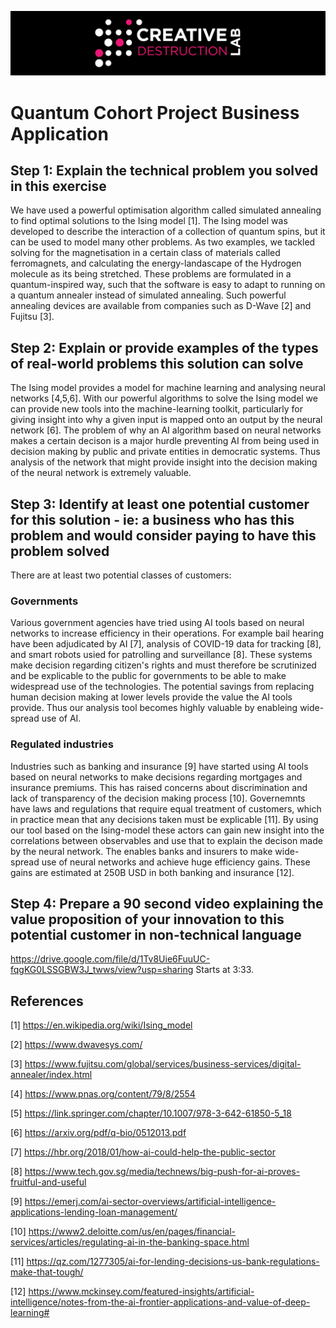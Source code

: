 ![CDL 2020 Cohort Project](../figures/CDL_logo.jpg)
# Quantum Cohort Project Business Application

## Step 1: Explain the technical problem you solved in this exercise

We have used a powerful optimisation algorithm called simulated annealing to find optimal solutions to the Ising model [1]. The Ising model was developed to describe the interaction of a collection of quantum spins, but it can be used to model many other problems. As two examples, we tackled solving for the magnetisation in a certain class of materials called ferromagnets, and calculating the energy-landascape of the Hydrogen molecule as its being stretched. These problems are formulated in a quantum-inspired way, such that the software is easy to adapt to running on a quantum annealer instead of simulated annealing. Such powerful annealing devices are available from companies such as D-Wave [2] and Fujitsu [3]. 


## Step 2: Explain or provide examples of the types of real-world problems this solution can solve

The Ising model provides a model for machine learning and analysing neural networks [4,5,6]. With our powerful algorithms to solve the Ising model we can provide new tools into the machine-learning toolkit, particularly for giving insight into why a given input is mapped onto an output by the neural network [6]. The problem of why an AI algorithm based on neural networks makes a certain decison is a major hurdle preventing AI from being used in decision making by public and private entities in democratic systems. Thus analysis of the network that might provide insight into the decision making of the neural network is extremely valuable.


## Step 3: Identify at least one potential customer for this solution - ie: a business who has this problem and would consider paying to have this problem solved

There are at least two potential classes of customers:

### Governments
Various government agencies have tried using AI tools based on neural networks to increase efficiency in their operations. For example bail hearing have been adjudicated by AI [7], analysis of COVID-19 data for tracking [8], and smart robots usied for patrolling and surveillance [8]. These systems make decision regarding citizen's rights and must therefore be scrutinized and be explicable to the public for governments to be able to make widespread use of the technologies. The potential savings from replacing human decision making at lower levels provide the value the AI tools provide. Thus our analysis tool becomes highly valuable by enableing wide-spread use of AI.

### Regulated industries

Industries such as banking and insurance [9] have started using AI tools based on neural networks to make decisions regarding mortgages and insurance premiums. This has raised concerns about discrimination and lack of transparency of the decision making process [10]. Governemnts have laws and regulations that require equal treatment of customers, which in practice mean that any decisions taken must be explicable [11]. By using our tool based on the Ising-model these actors can gain new insight into the correlations between observables and use that to explain the decison made by the neural network. The enables banks and insurers to make wide-spread use of neural networks and achieve huge efficiency gains. These gains are estimated at 250B USD in both banking and insurance [12].

## Step 4: Prepare a 90 second video explaining the value proposition of your innovation to this potential customer in non-technical language

https://drive.google.com/file/d/1Tv8Uie6FuuUC-fqgKG0LSSGBW3J_twws/view?usp=sharing
Starts at 3:33.


## References

[1] https://en.wikipedia.org/wiki/Ising_model

[2] https://www.dwavesys.com/

[3] https://www.fujitsu.com/global/services/business-services/digital-annealer/index.html

[4] https://www.pnas.org/content/79/8/2554

[5] https://link.springer.com/chapter/10.1007/978-3-642-61850-5_18

[6] https://arxiv.org/pdf/q-bio/0512013.pdf

[7] https://hbr.org/2018/01/how-ai-could-help-the-public-sector

[8] https://www.tech.gov.sg/media/technews/big-push-for-ai-proves-fruitful-and-useful

[9] https://emerj.com/ai-sector-overviews/artificial-intelligence-applications-lending-loan-management/

[10] https://www2.deloitte.com/us/en/pages/financial-services/articles/regulating-ai-in-the-banking-space.html

[11] https://qz.com/1277305/ai-for-lending-decisions-us-bank-regulations-make-that-tough/

[12] https://www.mckinsey.com/featured-insights/artificial-intelligence/notes-from-the-ai-frontier-applications-and-value-of-deep-learning#
